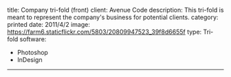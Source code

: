 title: Company tri-fold (front)
client: Avenue Code
description: This tri-fold is meant to represent the company's business for potential clients.
category: printed
date: 2011/4/2
image: https://farm6.staticflickr.com/5803/20809947523_39f8d6655f
type: Tri-fold
software:
- Photoshop
- InDesign
---